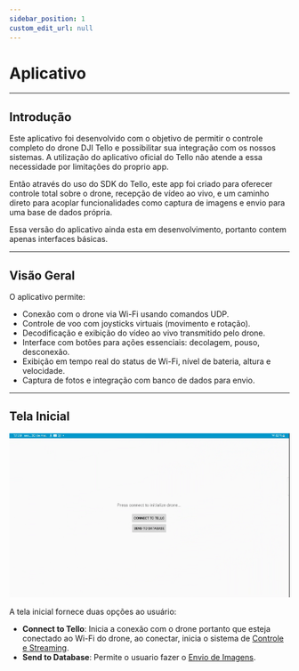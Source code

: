 ```yaml
---
sidebar_position: 1
custom_edit_url: null
---
```


# Aplicativo
---
## Introdução

Este aplicativo foi desenvolvido com o objetivo de permitir o controle completo do drone DJI Tello e possibilitar sua integração com os nossos sistemas. A utilização do aplicativo oficial do Tello não atende a essa necessidade por limitações do proprio app.

Então através do uso do SDK do Tello, este app foi criado para oferecer controle total sobre o drone, recepção de vídeo ao vivo, e um caminho direto para acoplar funcionalidades como captura de imagens e envio para uma base de dados própria.

Essa versão do aplicativo ainda esta em desenvolvimento, portanto contem apenas interfaces básicas.

---

## Visão Geral

O aplicativo permite:

- Conexão com o drone via Wi-Fi usando comandos UDP.
- Controle de voo com joysticks virtuais (movimento e rotação).
- Decodificação e exibição do vídeo ao vivo transmitido pelo drone.
- Interface com botões para ações essenciais: decolagem, pouso, desconexão.
- Exibição em tempo real do status de Wi-Fi, nível de bateria, altura e velocidade.
- Captura de fotos e integração com banco de dados para envio.

---

## Tela Inicial

![Tela inicial do aplicativo](../../../static/img/DroneApp/UI1/MainScreen.png)

A tela inicial fornece duas opções ao usuário:

- **Connect to Tello**: Inicia a conexão com o drone portanto que esteja conectado ao Wi-Fi do drone, ao conectar, inicia o sistema de [Controle e Streaming](./Controle_e_Streaming.md).
- **Send to Database**: Permite o usuario fazer o [Envio de Imagens](./Envio_Imagens_Banco.md).